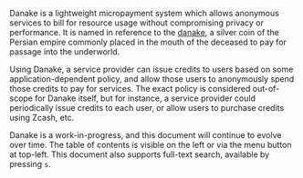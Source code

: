 Danake is a lightweight micropayment system which allows anonymous
services to bill for resource usage without compromising privacy or
performance.  It is named in reference to the [danake], a silver coin of
the Persian empire commonly placed in the mouth of the deceased to pay
for passage into the underworld.

Using Danake, a service provider can issue credits to users based on some
application-dependent policy, and allow those users to anonymously spend
those credits to pay for services.  The exact policy is considered
out-of-scope for Danake itself, but for instance, a service provider
could periodically issue credits to each user, or allow users to
purchase credits using Zcash, etc.

Danake is a work-in-progress, and this document will continue to evolve
over time.  The table of contents is visible on the left or via the menu
button at top-left.  This document also supports full-text search,
available by pressing `s`.

[danake]: https://en.wikipedia.org/wiki/Danake

